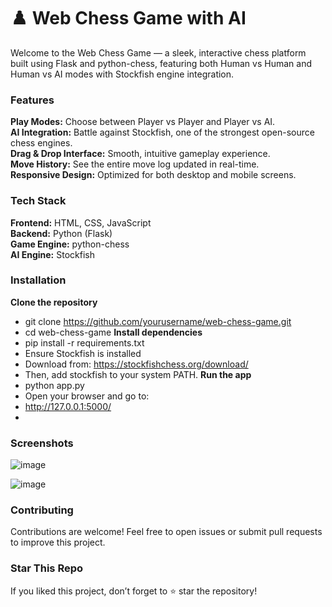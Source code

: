 # ♟️ Web Chess Game with AI

Welcome to the Web Chess Game — a sleek, interactive chess platform built using Flask and python-chess, featuring both Human vs Human and Human vs AI modes with Stockfish engine integration.

### Features

**Play Modes:** Choose between Player vs Player and Player vs AI.     
**AI Integration:** Battle against Stockfish, one of the strongest open-source chess engines.      
**Drag & Drop Interface:** Smooth, intuitive gameplay experience.      
**Move History:** See the entire move log updated in real-time.      
**Responsive Design:** Optimized for both desktop and mobile screens.     

### Tech Stack

**Frontend:** HTML, CSS, JavaScript        
**Backend:** Python (Flask)      
**Game Engine:** python-chess      
**AI Engine:** Stockfish   

### Installation     

**Clone the repository**
- git clone https://github.com/yourusername/web-chess-game.git
- cd web-chess-game
**Install dependencies**
- pip install -r requirements.txt
- Ensure Stockfish is installed
- Download from: https://stockfishchess.org/download/
- Then, add stockfish to your system PATH.
**Run the app**
- python app.py
- Open your browser and go to:
- http://127.0.0.1:5000/
- 
### Screenshots

![image](https://github.com/user-attachments/assets/68f1e4e5-405d-49c1-b3f7-d46cae709253)

![image](https://github.com/user-attachments/assets/bc8759e3-0a79-4ed3-97c8-76c61e1b5873)
 
### Contributing

Contributions are welcome! Feel free to open issues or submit pull requests to improve this project.

### Star This Repo

If you liked this project, don’t forget to ⭐ star the repository!
